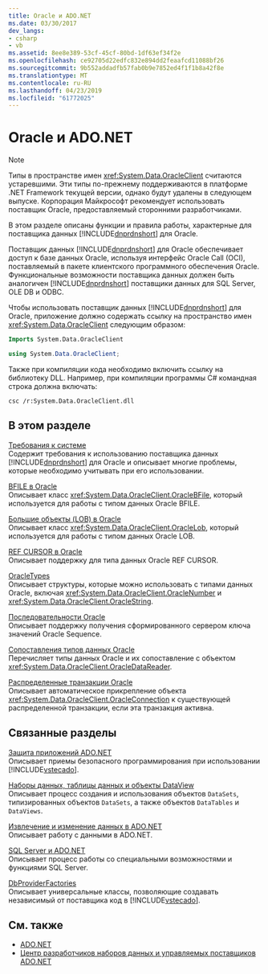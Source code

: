 ```yaml
---
title: Oracle и ADO.NET
ms.date: 03/30/2017
dev_langs:
- csharp
- vb
ms.assetid: 8ee8e389-53cf-45cf-80bd-1df63ef34f2e
ms.openlocfilehash: ce92705d22edfc832e894dd2feaafcd11088bf26
ms.sourcegitcommit: 9b552addadfb57fab0b9e7852ed4f1f1b8a42f8e
ms.translationtype: MT
ms.contentlocale: ru-RU
ms.lasthandoff: 04/23/2019
ms.locfileid: "61772025"
---
```

# <a name="oracle-and-adonet"></a>Oracle и ADO.NET
> [!NOTE]
>  Типы в пространстве имен <xref:System.Data.OracleClient> считаются устаревшими. Эти типы по-прежнему поддерживаются в платформе .NET Framework текущей версии, однако будут удалены в следующем выпуске. Корпорация Майкрософт рекомендует использовать поставщик Oracle, предоставляемый сторонними разработчиками.  
  
 В этом разделе описаны функции и правила работы, характерные для поставщика данных [!INCLUDE[dnprdnshort](../../../../includes/dnprdnshort-md.md)] для Oracle.  
  
 Поставщик данных [!INCLUDE[dnprdnshort](../../../../includes/dnprdnshort-md.md)] для Oracle обеспечивает доступ к базе данных Oracle, используя интерфейс Oracle Call (OCI), поставляемый в пакете клиентского программного обеспечения Oracle. Функциональные возможности поставщика данных должен быть аналогичен [!INCLUDE[dnprdnshort](../../../../includes/dnprdnshort-md.md)] поставщики данных для SQL Server, OLE DB и ODBC.  
  
 Чтобы использовать поставщик данных [!INCLUDE[dnprdnshort](../../../../includes/dnprdnshort-md.md)] для Oracle, приложение должно содержать ссылку на пространство имен <xref:System.Data.OracleClient> следующим образом:   
  
```vb  
Imports System.Data.OracleClient  
```  
  
```csharp  
using System.Data.OracleClient;  
```  
  
 Также при компиляции кода необходимо включить ссылку на библиотеку DLL. Например, при компиляции программы C# командная строка должна включать:  
  
```  
csc /r:System.Data.OracleClient.dll  
```  
  
## <a name="in-this-section"></a>В этом разделе  
 [Требования к системе](../../../../docs/framework/data/adonet/system-requirements-for-the-dotnet-data-provider-for-oracle.md)  
 Содержит требования к использованию поставщика данных [!INCLUDE[dnprdnshort](../../../../includes/dnprdnshort-md.md)] для Oracle и описывает многие проблемы, которые необходимо учитывать при его использовании.  
  
 [BFILE в Oracle](../../../../docs/framework/data/adonet/oracle-bfiles.md)  
 Описывает класс <xref:System.Data.OracleClient.OracleBFile>, который используется для работы с типом данных Oracle BFILE.  
  
 [Большие объекты (LOB) в Oracle](../../../../docs/framework/data/adonet/oracle-lobs.md)  
 Описывает класс <xref:System.Data.OracleClient.OracleLob>, который используется для работы с типом данных Oracle LOB.  
  
 [REF CURSOR в Oracle](../../../../docs/framework/data/adonet/oracle-ref-cursors.md)  
 Описывает поддержку для типа данных Oracle REF CURSOR.  
  
 [OracleTypes](../../../../docs/framework/data/adonet/oracletypes.md)  
 Описывает структуры, которые можно использовать с типами данных Oracle, включая <xref:System.Data.OracleClient.OracleNumber> и <xref:System.Data.OracleClient.OracleString>.  
  
 [Последовательности Oracle](../../../../docs/framework/data/adonet/oracle-sequences.md)  
 Описывает поддержку получения сформированного сервером ключа значений Oracle Sequence.  
  
 [Сопоставления типов данных Oracle](../../../../docs/framework/data/adonet/oracle-data-type-mappings.md)  
 Перечисляет типы данных Oracle и их сопоставление с объектом <xref:System.Data.OracleClient.OracleDataReader>.  
  
 [Распределенные транзакции Oracle](../../../../docs/framework/data/adonet/oracle-distributed-transactions.md)  
 Описывает автоматическое прикрепление объекта <xref:System.Data.OracleClient.OracleConnection> к существующей распределенной транзакции, если эта транзакция активна.  
  
## <a name="related-sections"></a>Связанные разделы  
 [Защита приложений ADO.NET](../../../../docs/framework/data/adonet/securing-ado-net-applications.md)  
 Описывает приемы безопасного программирования при использовании [!INCLUDE[vstecado](../../../../includes/vstecado-md.md)].  
  
 [Наборы данных, таблицы данных и объекты DataView](../../../../docs/framework/data/adonet/dataset-datatable-dataview/index.md)  
 Описывает процесс создания и использования объектов `DataSets`, типизированных объектов `DataSets`, а также объектов `DataTables` и `DataViews`.  
  
 [Извлечение и изменение данных в ADO.NET](../../../../docs/framework/data/adonet/retrieving-and-modifying-data.md)  
 Описывает работу с данными в ADO.NET.  
  
 [SQL Server и ADO.NET](../../../../docs/framework/data/adonet/sql/index.md)  
 Описывает процесс работы со специальными возможностями и функциями SQL Server.  
  
 [DbProviderFactories](../../../../docs/framework/data/adonet/dbproviderfactories.md)  
 Описывает универсальные классы, позволяющие создавать независимый от поставщика код в [!INCLUDE[vstecado](../../../../includes/vstecado-md.md)].  
  
## <a name="see-also"></a>См. также

- [ADO.NET](../../../../docs/framework/data/adonet/index.md)
- [Центр разработчиков наборов данных и управляемых поставщиков ADO.NET](https://go.microsoft.com/fwlink/?LinkId=217917)
